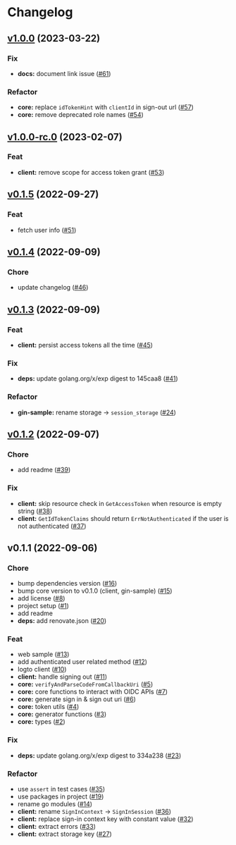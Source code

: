 # Changelog

## [v1.0.0](https://github.com/logto-io/go/compare/v1.0.0-rc.0...v1.0.0) (2023-03-22)

### Fix

* **docs:** document link issue ([#61](https://github.com/logto-io/go/issues/61))

### Refactor

* **core:** replace `idTokenHint` with `clientId` in sign-out url ([#57](https://github.com/logto-io/go/issues/57))
* **core:** remove deprecated role names ([#54](https://github.com/logto-io/go/issues/54))


## [v1.0.0-rc.0](https://github.com/logto-io/go/compare/v0.1.5...v1.0.0-rc.0) (2023-02-07)

### Feat

* **client:** remove scope for access token grant ([#53](https://github.com/logto-io/go/issues/53))


## [v0.1.5](https://github.com/logto-io/go/compare/v0.1.4...v0.1.5) (2022-09-27)

### Feat

* fetch user info ([#51](https://github.com/logto-io/go/issues/51))


## [v0.1.4](https://github.com/logto-io/go/compare/v0.1.3...v0.1.4) (2022-09-09)

### Chore

* update changelog ([#46](https://github.com/logto-io/go/issues/46))


## [v0.1.3](https://github.com/logto-io/go/compare/v0.1.2...v0.1.3) (2022-09-09)

### Feat

* **client:** persist access tokens all the time ([#45](https://github.com/logto-io/go/issues/45))

### Fix

* **deps:** update golang.org/x/exp digest to 145caa8 ([#41](https://github.com/logto-io/go/issues/41))

### Refactor

* **gin-sample:** rename storage -> `session_storage` ([#24](https://github.com/logto-io/go/issues/24))


## [v0.1.2](https://github.com/logto-io/go/compare/v0.1.1...v0.1.2) (2022-09-07)

### Chore

* add readme ([#39](https://github.com/logto-io/go/issues/39))

### Fix

* **client:** skip resource check in `GetAccessToken` when resource is empty string ([#38](https://github.com/logto-io/go/issues/38))
* **client:** `GetIdTokenClaims` should return `ErrNotAuthenticated` if the user is not authenticated ([#37](https://github.com/logto-io/go/issues/37))


## v0.1.1 (2022-09-06)

### Chore

* bump dependencies version ([#16](https://github.com/logto-io/go/issues/16))
* bump core version to v0.1.0 (client, gin-sample) ([#15](https://github.com/logto-io/go/issues/15))
* add license ([#8](https://github.com/logto-io/go/issues/8))
* project setup ([#1](https://github.com/logto-io/go/issues/1))
* add readme
* **deps:** add renovate.json ([#20](https://github.com/logto-io/go/issues/20))

### Feat

* web sample ([#13](https://github.com/logto-io/go/issues/13))
* add authenticated user related method ([#12](https://github.com/logto-io/go/issues/12))
* logto client ([#10](https://github.com/logto-io/go/issues/10))
* **client:** handle signing out ([#11](https://github.com/logto-io/go/issues/11))
* **core:** `verifyAndParseCodeFromCallbackUri` ([#5](https://github.com/logto-io/go/issues/5))
* **core:** core functions to interact with OIDC APIs ([#7](https://github.com/logto-io/go/issues/7))
* **core:** generate sign in & sign out uri ([#6](https://github.com/logto-io/go/issues/6))
* **core:** token utils ([#4](https://github.com/logto-io/go/issues/4))
* **core:** generator functions ([#3](https://github.com/logto-io/go/issues/3))
* **core:** types ([#2](https://github.com/logto-io/go/issues/2))

### Fix

* **deps:** update golang.org/x/exp digest to 334a238 ([#23](https://github.com/logto-io/go/issues/23))

### Refactor

* use `assert` in test cases ([#35](https://github.com/logto-io/go/issues/35))
* use packages in project ([#19](https://github.com/logto-io/go/issues/19))
* rename go modules ([#14](https://github.com/logto-io/go/issues/14))
* **client:** rename `SignInContext` -> `SignInSession` ([#36](https://github.com/logto-io/go/issues/36))
* **client:** replace sign-in context key with constant value ([#32](https://github.com/logto-io/go/issues/32))
* **client:** extract errors ([#33](https://github.com/logto-io/go/issues/33))
* **client:** extract storage key ([#27](https://github.com/logto-io/go/issues/27))

